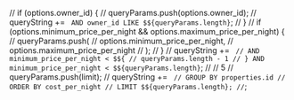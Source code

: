 // if (options.owner_id) {
// queryParams.push(options.owner_id);
// queryString += ` AND owner_id LIKE $${queryParams.length}`;
// }
// if (options.minimum_price_per_night && options.maximum_price_per_night) {
// queryParams.push(
// options.minimum_price_per_night,
// options.maximum_price_per_night
// );
// }
// queryString += ` // AND minimum_price_per_night < $${ // queryParams.length - 1 // } AND minimum_price_per_night < $${queryParams.length}`;
// // 5
// queryParams.push(limit);
// queryString += ` // GROUP BY properties.id // ORDER BY cost_per_night // LIMIT $${queryParams.length}; //`;

